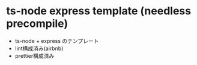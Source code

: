 # ts-node express template (needless precompile)

* ts-node + express のテンプレート
* lint構成済み(airbnb)
* prettier構成済み
